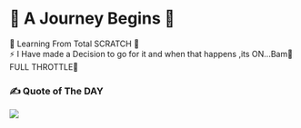 # 💫 A Journey Begins 🚀 
🔭 Learning From Total SCRATCH 🌱<br>⚡ I Have made a Decision to go for it and when that happens ,its ON...Bam👊 FULL THROTTLE💨 

### ✍️ Quote of The DAY
![](https://quotes-github-readme.vercel.app/api?type=horizontal&theme=radical)

